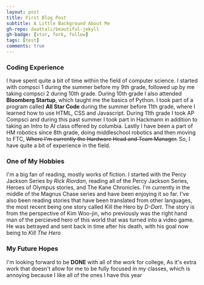 ```yaml
---
layout: post
title: First Blog Post
subtitle: A Little Background About Me
gh-repo: daattali/beautiful-jekyll
gh-badge: [star, fork, follow]
tags: [test]
comments: true
---
```


### Coding Experience

I have spent quite a bit of time within the field of computer science. I started with compsci 1 during the summer before my 9th grade, followed up by me taking compsci 2 during 10th grade. During 10th grade I also attended **Bloomberg Startup**, which taught me the basics of Python. I took part of a program called **All Star Code** during the summer before 11th grade, where I learned how to use HTML, CSS and Javascript. During 11th grade I took AP Compsci and during this past summer I took part in Hackmann in addition to taking an Intro to AI class offered by columbia. Lastly I have been a part of HM robotics since 8th grade, doing middleschool robotics and then moving to FTC, ~~Where I'm currently the Hardware Head and Team Manager.~~ So, I have quite a bit of experience in the field.

### One of My Hobbies

I'm a big fan of reading, mostly works of fiction. I started with the Percy Jackson Series by _Rick Riordan_, reading all of the Percy Jackson Series, Heroes of Olympus stories, and The Kane Chronicles. I'm currently in the middle of the Magnus Chase series and have been enjoying it so far. I've also been reading stories that have been translated from other languages, the most recent being one story called Kill the Hero by _D-Dart_. The story is from the perspective of Kim Woo-jin, who previously was the right hand man of the percieved hero of this world that was turned into a video game. He was betrayed and sent back in time after his death, with his goal now being to _Kill The Hero_

### My Future Hopes

I'm looking forward to be **DONE** with all of the work for college, As it's extra work that doesn't allow for me to be fully focused in my classes, which is annoying because I like all of the ones I have this year
